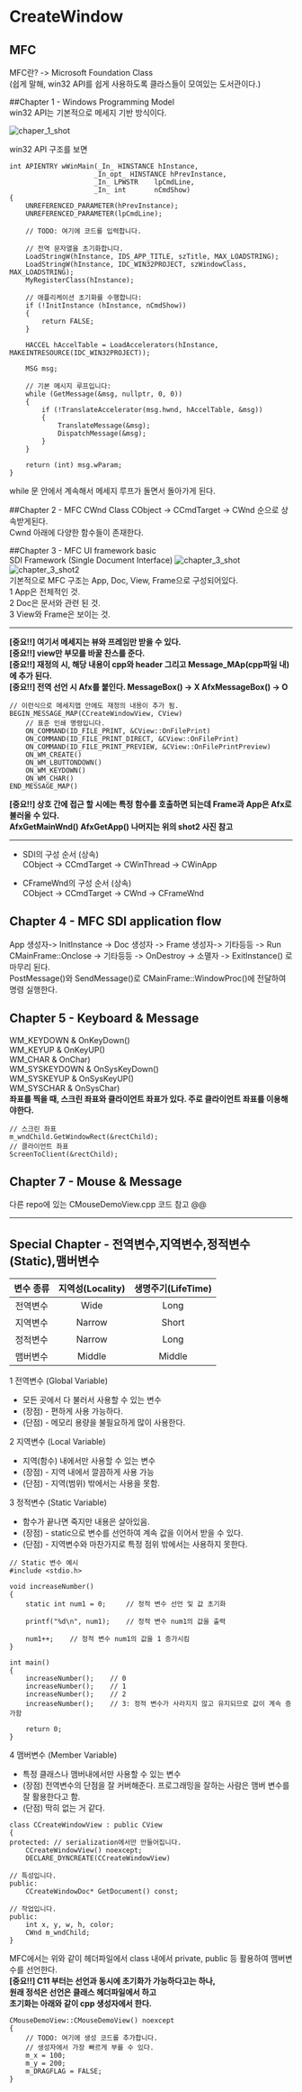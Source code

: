 # CreateWindow

## MFC  
MFC란? -> Microsoft Foundation Class  
(쉽게 말해, win32 API를 쉽게 사용하도록 클라스들이 모여있는 도서관이다.)

##Chapter 1 - Windows Programming Model  
win32 API는 기본적으로 메세지 기반 방식이다.  

![chaper_1_shot](https://user-images.githubusercontent.com/80387186/148035857-a3ddca70-9ec6-4e1c-9745-093165427ec2.PNG)  

win32 API 구조를 보면  
```
int APIENTRY wWinMain(_In_ HINSTANCE hInstance,
                     _In_opt_ HINSTANCE hPrevInstance,
                     _In_ LPWSTR    lpCmdLine,
                     _In_ int       nCmdShow)
{
    UNREFERENCED_PARAMETER(hPrevInstance);
    UNREFERENCED_PARAMETER(lpCmdLine);

    // TODO: 여기에 코드를 입력합니다.

    // 전역 문자열을 초기화합니다.
    LoadStringW(hInstance, IDS_APP_TITLE, szTitle, MAX_LOADSTRING);
    LoadStringW(hInstance, IDC_WIN32PROJECT, szWindowClass, MAX_LOADSTRING);
    MyRegisterClass(hInstance);

    // 애플리케이션 초기화를 수행합니다:
    if (!InitInstance (hInstance, nCmdShow))
    {
        return FALSE;
    }

    HACCEL hAccelTable = LoadAccelerators(hInstance, MAKEINTRESOURCE(IDC_WIN32PROJECT));

    MSG msg;

    // 기본 메시지 루프입니다:
    while (GetMessage(&msg, nullptr, 0, 0))
    {
        if (!TranslateAccelerator(msg.hwnd, hAccelTable, &msg))
        {
            TranslateMessage(&msg);
            DispatchMessage(&msg);
        }
    }

    return (int) msg.wParam;
}
```
while 문 안에서 계속해서 메세지 루프가 돌면서 돌아가게 된다.  

##Chapter 2 - MFC CWnd Class
CObject -> CCmdTarget -> CWnd 순으로 상속받게된다.  
Cwnd 아래에 다양한 함수들이 존재한다. 

##Chapter 3 - MFC UI framework basic  
SDI Framework (Single Document Interface)
![chapter_3_shot](https://user-images.githubusercontent.com/80387186/148041688-229db4b6-9518-4591-919b-0c8f480eb34a.PNG)  
![chapter_3_shot2](https://user-images.githubusercontent.com/80387186/148041917-0cde775b-7cf6-47ff-bd06-f821ea5dc688.PNG)  
기본적으로 MFC 구조는 
App, Doc, View, Frame으로 구성되어있다.  
1 App은 전체적인 것.  
2 Doc은 문서와 관련 된 것.  
3 View와 Frame은 보이는 것.  

---
**[중요!!] 여기서 메세지는 뷰와 프레임만 받을 수 있다.**  
**[중요!!] view만 부모를 바꿀 찬스를 준다.**  
**[중요!!] 재정의 시, 해당 내용이 cpp와 header 그리고 Message_MAp(cpp파일 내)에 추가 된다.**  
**[중요!!] 전역 선언 시 Afx를 붙인다. MessageBox() -> X AfxMessageBox() -> O**  
```
// 이런식으로 메세지맵 안에도 재정의 내용이 추가 됨.
BEGIN_MESSAGE_MAP(CCreateWindowView, CView)
	// 표준 인쇄 명령입니다.
	ON_COMMAND(ID_FILE_PRINT, &CView::OnFilePrint)
	ON_COMMAND(ID_FILE_PRINT_DIRECT, &CView::OnFilePrint)
	ON_COMMAND(ID_FILE_PRINT_PREVIEW, &CView::OnFilePrintPreview)
	ON_WM_CREATE()
	ON_WM_LBUTTONDOWN()
	ON_WM_KEYDOWN()
	ON_WM_CHAR()
END_MESSAGE_MAP()
```
**[중요!!] 상호 간에 접근 할 시에는 특정 함수를 호출하면 되는데 Frame과 App은 Afx로 불러올 수 있다.  
AfxGetMainWnd() AfxGetApp() 나머지는 위의 shot2 사진 참고**  

---

- SDI의 구성 순서 (상속)  
CObject -> CCmdTarget -> CWinThread -> CWinApp  

- CFrameWnd의 구성 순서 (상속)  
CObject -> CCmdTarget -> CWnd -> CFrameWnd

## Chapter 4 - MFC SDI application flow  
App 생성자-> InitInstance -> Doc 생성자 -> Frame 생성자-> 기타등등 ->  Run  
CMainFrame::Onclose -> 기타등등 -> OnDestroy -> 소멸자 -> ExitInstance() 로 마무리 된다.  
PostMessage()와 SendMessage()로 CMainFrame::WindowProc()에 전달하여 명령 실행한다.  

## Chapter 5 - Keyboard & Message  
WM_KEYDOWN & OnKeyDown()  
WM_KEYUP & OnKeyUP()  
WM_CHAR & OnChar)  
WM_SYSKEYDOWN & OnSysKeyDown()  
WM_SYSKEYUP & OnSysKeyUP()  
WM_SYSCHAR & OnSysChar)  
**좌표를 찍을 때, 스크린 좌표와 클라이언트 좌표가 있다. 주로 클라이언트 좌표를 이용해야한다.**  
```
// 스크린 좌표
m_wndChild.GetWindowRect(&rectChild);
// 클라이언트 좌표 
ScreenToClient(&rectChild);
```
## Chapter 7 - Mouse & Message  
다른 repo에 있는 CMouseDemoView.cpp 코드 참고 @@ 

---
## Special Chapter - 전역변수,지역변수,정적변수(Static),맴버변수  
변수 종류|지역성(Locality)|생명주기(LifeTime)
:---------: | :---------: | :---------:
전역변수 | Wide | Long
지역변수 | Narrow | Short
정적변수 | Narrow | Long
맴버변수 | Middle | Middle  

1 전역변수 (Global Variable)  
- 모든 곳에서 다 불러서 사용할 수 있는 변수  
- (장점) - 편하게 사용 가능하다.  
- (단점) - 메모리 용량을 불필요하게 많이 사용한다.  

2 지역변수 (Local Variable)  
- 지역(함수) 내에서만 사용할 수 있는 변수  
- (장점) - 지역 내에서 깔끔하게 사용 가능
- (단점) - 지역(범위) 밖에서는 사용을 못함.  

3 정적변수 (Static Variable)  
- 함수가 끝나면 죽지만 내용은 살아있음.  
- (장점) - static으로 변수를 선언하여 계속 값을 이어서 받을 수 있다. 
- (단점) - 지역변수와 마찬가지로 특정 점위 밖에서는 사용하지 못한다.  
```
// Static 변수 예시
#include <stdio.h>

void increaseNumber()
{
    static int num1 = 0;     // 정적 변수 선언 및 값 초기화

    printf("%d\n", num1);    // 정적 변수 num1의 값을 출력

    num1++;    // 정적 변수 num1의 값을 1 증가시킴
}

int main()
{
    increaseNumber();    // 0
    increaseNumber();    // 1
    increaseNumber();    // 2
    increaseNumber();    // 3: 정적 변수가 사라지지 않고 유지되므로 값이 계속 증가함

    return 0;
}
```
4 맴버변수 (Member Variable)  
- 특정 클래스나 맴버내에서만 사용할 수 있는 변수  
- (장점) 전역변수의 단점을 잘 커버해준다. 프로그래밍을 잘하는 사람은 맴버 변수를 잘 활용한다고 함.  
- (단점) 딱히 없는 거 같다.  
```
class CCreateWindowView : public CView
{
protected: // serialization에서만 만들어집니다.
	CCreateWindowView() noexcept;
	DECLARE_DYNCREATE(CCreateWindowView)

// 특성입니다.
public:
	CCreateWindowDoc* GetDocument() const;

// 작업입니다.
public:
	int x, y, w, h, color;
	CWnd m_wndChild;
}
```
MFC에서는 위와 같이 헤더파일에서 class 내에서 private, public 등 활용하여 맴버변수를 선언한다.  
**[중요!!] C11 부터는 선언과 동시에 초기화가 가능하다고는 하나,  
원래 정석은 선언은 클래스 헤더파일에서 하고  
초기화는 아래와 같이 cpp 생성자에서 한다.**
```
CMouseDemoView::CMouseDemoView() noexcept
{
	// TODO: 여기에 생성 코드를 추가합니다.
	// 생성자에서 가장 빠르게 부를 수 있다. 
	m_x = 100;
	m_y = 200;
	m_DRAGFLAG = FALSE;
}
```
